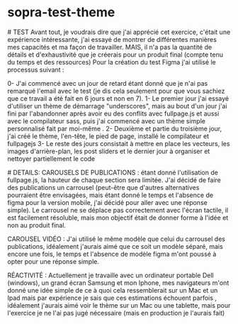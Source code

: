 ﻿# sopra-test-theme

﻿# TEST
Avant tout, je voudrais dire que j'ai apprécié cet exercice, c'était une expérience intéressante, j'ai essayé de montrer de différentes manières mes capacités et ma façon de travailler. MAIS, il n'a pas la quantité de détails et d'exhaustivité que je créerais pour un produit final (compte tenu du temps et des ressources)
Pour la création du test Figma j'ai utilisé le processus suivant :

0- J'ai commencé avec un jour de retard étant donné que je n'ai pas remarqué l'email avec le test (je dis cela seulement pour que vous sachiez que ce travail a été fait en 6 jours et non en 7).
1- Le premier jour j'ai essayé d'utiliser un thème de démarrage "underscores", mais au bout d'un jour j'ai fini par l'abandonner après avoir eu des conflits avec fullpage.js et aussi avec le compilateur sass, puis j'ai commencé avec un thème simple personnalisé fait par moi-même .
2- Deuxième et partie du troisième jour, j'ai créé le thème, l'en-tête, le pied de page, installé le compilateur et fullpagejs
3- Le reste des jours consistait à mettre en place les vecteurs, les images d'arrière-plan, les post sliders et le dernier jour à organiser et nettoyer partiellement le code


﻿# DETAILS:
CAROUSELS DE PUBLICATIONS : étant donné l'utilisation de fullpage.js, la hauteur de chaque section sera limitée. J'ai décidé de faire des publications un carrousel (peut-être que d'autres alternatives pourraient être envisagées, mais étant donné le temps et l'absence de figma pour la version mobile, j'ai décidé pour aller avec une réponse simple). Le carrousel ne se déplace pas correctement avec l'écran tactile, il est facilement résoluble, mais mon objectif était de donner forme à l'idée et non au produit final.

CAROUSEL VIDÉO : J'ai utilisé le même modèle que celui du carrousel des publications, idéalement j'aurais aimé que ce soit un modèle séparé, mais encore une fois, le temps et l'absence de modèle figma m'ont poussé à opter pour une réponse simple.

RÉACTIVITÉ : Actuellement je travaille avec un ordinateur portable Dell (windows), un grand écran Samsung et mon Iphone, mes navigateurs m'ont donné une idée simple de ce à quoi cela ressemblerait sur un Mac et un Ipad mais par expérience je sais que ces estimations échouent parfois , idéalement j'aurais aimé voir le thème sur un Mac ou une tablette, mais pour l'exercice je ne l'ai pas jugé nécessaire (mais en production je l'aurais fait)
